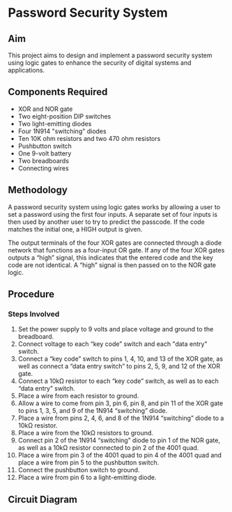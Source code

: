 # Password Security System

## Aim
This project aims to design and implement a password security system using logic gates to enhance the security of digital systems and applications.

## Components Required
- XOR and NOR gate
- Two eight-position DIP switches
- Two light-emitting diodes
- Four 1N914 "switching" diodes
- Ten 10K ohm resistors and two 470 ohm resistors
- Pushbutton switch
- One 9-volt battery
- Two breadboards
- Connecting wires

## Methodology
A password security system using logic gates works by allowing a user to set a password using the first four inputs. A separate set of four inputs is then used by another user to try to predict the passcode. If the code matches the initial one, a HIGH output is given.

The output terminals of the four XOR gates are connected through a diode network that functions as a four-input OR gate. If any of the four XOR gates outputs a “high” signal, this indicates that the entered code and the key code are not identical. A “high” signal is then passed on to the NOR gate logic.

## Procedure
### Steps Involved
1. Set the power supply to 9 volts and place voltage and ground to the breadboard.
2. Connect voltage to each “key code” switch and each "data entry" switch.
3. Connect a “key code” switch to pins 1, 4, 10, and 13 of the XOR gate, as well as connect a “data entry switch” to pins 2, 5, 9, and 12 of the XOR gate.
4. Connect a 10kΩ resistor to each “key code” switch, as well as to each “data entry” switch.
5. Place a wire from each resistor to ground.
6. Allow a wire to come from pin 3, pin 6, pin 8, and pin 11 of the XOR gate to pins 1, 3, 5, and 9 of the 1N914 “switching” diode.
7. Place a wire from pins 2, 4, 6, and 8 of the 1N914 “switching” diode to a 10kΩ resistor.
8. Place a wire from the 10kΩ resistors to ground.
9. Connect pin 2 of the 1N914 “switching” diode to pin 1 of the NOR gate, as well as a 10kΩ resistor connected to pin 2 of the 4001 quad.
10. Place a wire from pin 3 of the 4001 quad to pin 4 of the 4001 quad and place a wire from pin 5 to the pushbutton switch.
11. Connect the pushbutton switch to ground.
12. Place a wire from pin 6 to a light-emitting diode.
## Circuit Diagram
